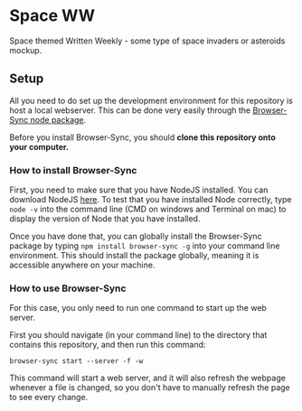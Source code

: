 # Space WW
 Space themed Written Weekly - some type of space invaders or asteroids mockup.

 ## Setup
 All you need to do set up the development environment for this repository is host a local webserver. This can be done very easily through the [Browser-Sync node package](https://www.npmjs.com/package/browser-sync).

 Before you install Browser-Sync, you should **clone this repository onto your computer.**

 ### How to install Browser-Sync

 First, you need to make sure that you have NodeJS installed. You can download NodeJS [here](https://nodejs.org/en/download/). To test that you have installed Node correctly, type `node -v` into the command line (CMD on windows and Terminal on mac) to display the version of Node that you have installed.

 Once you have done that, you can globally install the Browser-Sync package by typing `npm install browser-sync -g` into your command line environment. This should install the package globally, meaning it is accessible anywhere on your machine. 

### How to use Browser-Sync

For this case, you only need to run one command to start up the web server. 

First you should navigate (in your command line) to the directory that contains this repository, and then run this command:

`browser-sync start --server -f -w`

This command will start a web server, and it will also refresh the webpage whenever a file is changed, so you don't have to manually refresh the page to see every change. 
